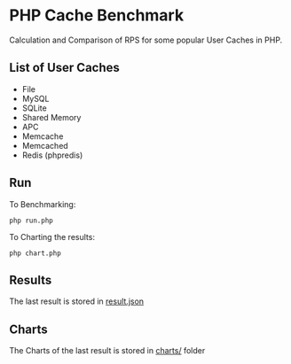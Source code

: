 # PHP Cache Benchmark
Calculation and Comparison of RPS for some popular User Caches in PHP.

## List of User Caches
* File
* MySQL
* SQLite
* Shared Memory
* APC
* Memcache
* Memcached
* Redis (phpredis)

## Run
To Benchmarking:

    php run.php

To Charting the results:

    php chart.php


## Results
The last result is stored in [result.json](https://github.com/masterklavi/php-cache-benchmark/blob/master/result.json)

## Charts
The Charts of the last result is stored in [charts/](https://github.com/masterklavi/php-cache-benchmark/tree/master/charts) folder
